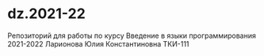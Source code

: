 # dz.2021-22
Репозиторий для работы по курсу Введение в языки программирования 2021-2022 Ларионова Юлия Константиновна ТКИ-111
